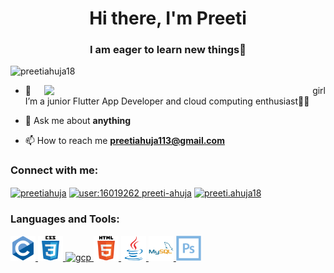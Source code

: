<h1 align="center">Hi there, I'm Preeti</h1>
<h3 align="center">I am eager to learn new things👀</h3>

<p align="left"> <img src="https://komarev.com/ghpvc/?username=preetiahuja18&label=Profile%20views&color=0e75b6&style=flat" alt="preetiahuja18" /> </p>

<p align="right">
 <img src= "https://cdn.dribbble.com/users/992274/screenshots/15776647/media/d5f36eab112c0549cc2b677fdb558314.jpg?compress=1&resize=1200x900" width="450" alt="girl" align="right" />
  </p>


- 🌱 I’m a junior Flutter App Developer and cloud computing enthusiast👩‍💻

- 💬 Ask me about **anything**

- 📫 How to reach me **preetiahuja113@gmail.com**

<h3 align="left">Connect with me:</h3>
<p align="left">

<a href="https://www.linkedin.com/in/preeti-ahuja-5753531a1/" target="blank"><img align="center" src="https://raw.githubusercontent.com/rahuldkjain/github-profile-readme-generator/master/src/images/icons/Social/linked-in-alt.svg" alt="preetiahuja" height="30" width="40" /></a>
<a href="https://stackoverflow.com/users/16019262/preeti-ahuja" target="blank"><img align="center" src="https://raw.githubusercontent.com/rahuldkjain/github-profile-readme-generator/master/src/images/icons/Social/stack-overflow.svg" alt="user:16019262 preeti-ahuja" height="30" width="40" /></a>
<a href="https://www.kaggle.com/preetiahuja18" target="blank"><img align="center" src="https://raw.githubusercontent.com/rahuldkjain/github-profile-readme-generator/master/src/images/icons/Social/kaggle.svg" alt="preeti.ahuja18" height="30" width="40" /></a>
</p>

<h3 align="left">Languages and Tools:</h3>
<p align="left"><a href="https://www.cprogramming.com/" target="_blank"> <img src="https://raw.githubusercontent.com/devicons/devicon/master/icons/c/c-original.svg" alt="c" width="40" height="40"/> </a> <a href="https://www.w3schools.com/css/" target="_blank"> <img src="https://raw.githubusercontent.com/devicons/devicon/master/icons/css3/css3-original-wordmark.svg" alt="css3" width="40" height="40"/> </a> <a href="https://cloud.google.com" target="_blank"> <img src="https://www.vectorlogo.zone/logos/google_cloud/google_cloud-icon.svg" alt="gcp" width="40" height="40"/> </a> <a href="https://www.w3.org/html/" target="_blank"> <img src="https://raw.githubusercontent.com/devicons/devicon/master/icons/html5/html5-original-wordmark.svg" alt="html5" width="40" height="40"/> </a> <a href="https://www.java.com" target="_blank"> <img src="https://raw.githubusercontent.com/devicons/devicon/master/icons/java/java-original.svg" alt="java" width="40" height="40"/> </a> <a href="https://www.mysql.com/" target="_blank"> <img src="https://raw.githubusercontent.com/devicons/devicon/master/icons/mysql/mysql-original-wordmark.svg" alt="mysql" width="40" height="40"/> </a> <a href="https://www.photoshop.com/en" target="_blank"> <img src="https://raw.githubusercontent.com/devicons/devicon/master/icons/photoshop/photoshop-line.svg" alt="photoshop" width="40" height="40"/> </a>  </p>





